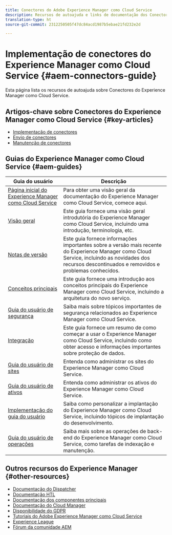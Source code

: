 ```yaml
---
title: Conectores do Adobe Experience Manager como Cloud Service
description: Recursos de autoajuda e links de documentação dos Conectores do Adobe Experience Manager como Cloud Service
translation-type: ht
source-git-commit: 2312250505f47dc84acd1987b5ebae21fd232e2d

---
```



# Implementação de conectores do Experience Manager como Cloud Service {#aem-connectors-guide}

Esta página lista os recursos de autoajuda sobre Conectores do Experience Manager como Cloud Service.

## Artigos-chave sobre Conectores do Experience Manager como Cloud Service {#key-articles}

* [Implementação de conectores](implement.md)
* [Envio de conectores](submit.md)
* [Manutenção de conectores](maintain.md)

## Guias do Experience Manager como Cloud Service {#aem-guides}

| Guia do usuário | Descrição |
|---|---|
| [Página inicial do Experience Manager como Cloud Service](/help/landing/home.md) | Para obter uma visão geral da documentação do Experience Manager como Cloud Service, comece aqui. |
| [Visão geral](/help/overview/home.md) | Este guia fornece uma visão geral introdutória do Experience Manager como Cloud Service, incluindo uma introdução, terminologia, etc. |
| [Notas de versão](/help/release-notes/home.md) | Este guia fornece informações importantes sobre a versão mais recente do Experience Manager como Cloud Service, incluindo as novidades dos recursos descontinuados e removidos e problemas conhecidos. |
| [Conceitos principais](/help/core-concepts/home.md) | Este guia fornece uma introdução aos conceitos principais do Experience Manager como Cloud Service, incluindo a arquitetura do novo serviço. |
| [Guia do usuário de segurança](/help/security/home.md) | Saiba mais sobre tópicos importantes de segurança relacionados ao Experience Manager como Cloud Service. |
| [Integração](/help/onboarding/home.md) | Este guia fornece um resumo de como começar a usar o Experience Manager como Cloud Service, incluindo como obter acesso e informações importantes sobre proteção de dados. |
| [Guia do usuário de sites](/help/sites-cloud/home.md) | Entenda como administrar os sites do Experience Manager como Cloud Service. |
| [Guia do usuário de ativos](/help/assets/home.md) | Entenda como administrar os ativos do Experience Manager como Cloud Service. |
| [Implementação do guia do usuário](/help/implementing/home.md) | Saiba como personalizar a implantação do Experience Manager como Cloud Service, incluindo tópicos de implantação do desenvolvimento. |
| [Guia do usuário de operações](/help/operations/home.md) | Saiba mais sobre as operações de back-end do Experience Manager como Cloud Service, como tarefas de indexação e manutenção. |

## Outros recursos do Experience Manager {#other-resources}

* [Documentação do Dispatcher](/help/implementing/dispatcher/overview.md)
* [Documentação HTL](https://docs.adobe.com/content/help/en/experience-manager-htl/using/overview.html)
* [Documentação dos componentes principais](https://docs.adobe.com/content/help/en/experience-manager-core-components/using/introduction.html)
* [Documentação do Cloud Manager](https://docs.adobe.com/content/help/en/experience-manager-cloud-manager/using/introduction-to-cloud-manager.html)
* [Disponibilidade do GDPR](/help/onboarding/data-privacy-and-protection-readiness/aem-readiness.md)
* [Tutoriais do Adobe Experience Manager como Cloud Service](https://docs.adobe.com/content/help/en/experience-manager-learn/cloud-service/overview.html)
* [Experience League](https://guided.adobe.com/?promoid=K42KVXHD&amp;mv=other#solutions/experience-manager)
* [Fórum da comunidade AEM](https://forums.adobe.com/community/experience-cloud/marketing-cloud/experience-manager)
